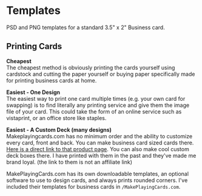 # Templates

PSD and PNG templates for a standard 3.5" x 2" Business card.

## Printing Cards

**Cheapest**  
The cheapest method is obviously printing the cards yourself using cardstock and cutting the paper yourself or buying paper specifically made for printing business cards at home.

**Easiest - One Design**  
The easiest way to print one card multiple times (e.g. your own card for swapping) is to find literally any printing service and give them the image file of your card. This could take the form of an online service such as vistaprint, or an office store like staples.

**Easiest - A Custom Deck (many designs)**  
Makeplayingcards.com has no minimum order and the ability to customize every card, front and back. You can make business card sized cards there. [Here is a direct link to that product page](https://www.makeplayingcards.com/design/custom-business-card-deck.html). You can also make cool custom deck boxes there. I have printed with them in the past and they've made me brand loyal. (the link to them is not an affiliate link)

MakePlayingCards.com has its own downloadable templates, an optional software to use to design cards, and always prints rounded corners. I've included their templates for business cards in `/MakePlayingCards.com`.
